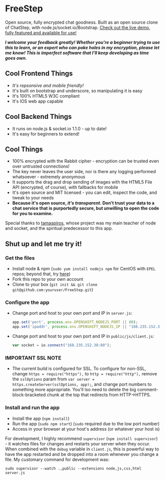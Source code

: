 # FreeStep

Open source, fully encrypted chat goodness. Built as an open source clone of ChatStep, with node.js/socket.io/Bootstrap. [Check out the live demo, fully featured and available for use!](https://freestep.net)

**_I welcome your feedback greatly! Whether you're a beginner trying to use this to learn, or an expert who can poke holes in my encryption, please let me know! This is imperfect software that I'll keep developing as time goes own._**

## Cool Frontend Things
* _It's repsonsive and mobile friendly!_
* It's built on bootstrap and underscore, so manipulating it is easy
* It's 100% HTML5 W3C compliant
* It's IOS web app capable

## Cool Backend Things
* It runs on node.js & socket.io 1.1.0 - up to date!
* It's easy for beginners to extend!

## Cool Things
* 100% encrypted with the Rabbit cipher - encryption can be trusted even over untrusted connections!
* The key never leaves the user side, nor is there any logging performed whatsoever - extremely anonymous
* It supports the drag and drop sending of images with the HTML5 File API (encrypted, of course), with fallbacks for mobile
* It's open source and MIT licensed - you can edit, inspect the code, and tweak to your needs
* **Because it's open source, _it's transparent._ Don't trust your data to a chat service that is purportedly secure, but unwilling to open the code for you to examine.**

Special thanks to [tamaspiros](https://github.com/tamaspiros/advanced-chat), whose project was my main teacher of node and socket, and the spiritual predecessor to this app.

## Shut up and let me try it!

### Get the files

* Install node & npm (`sudo yum install nodejs npm` for CentOS with `EPEL` repos; beyond that, try [here](https://github.com/joyent/node/wiki/Installing-Node.js-via-package-manager))
* Fork this repo to your own account
* Clone to your box (`git init && git clone git@github.com:youruser/FreeStep.git`)

### Configure the app
* Change port and host to your own port and IP in `server.js`:
  ```js
  app.set('port', process.env.OPENSHIFT_NODEJS_PORT || 80);
  app.set('ipaddr', process.env.OPENSHIFT_NODEJS_IP || "168.235.152.38");
  ```
  
* Change port and host to your own port and IP in `public/js/client.js`:
  ```js
  var socket = io.connect("168.235.152.38:80");
  ```

### IMPORTANT SSL NOTE

* The current build is configured for SSL. To configure for non-SSL, change `https = require("https"),` to `http = require("http"),` remove the `sslOptions` param from `var server = https.createServer(sslOptions, app);`, and change port numbers to something more appropriate. You'll lso need to delete the big comment-block-bracketed chunk at the top that redirects from HTTP->HTTPS.

### Install and run the app

* Install the app (`npm install`)
* Run the app (`sudo npm start`) (`sudo` required due to the low port number)
* Access in your browser at your host's address (or whatever your host is)

For development, I highly recommend `supervisor` (`npm install supervisor`) - it watches files for changes and restarts your server when they occur. When combined with the `debug` variable in `client.js`, this is powerful way to have the app restarted and be dropped into a room whenever you change a file. My customary command for development was:
```
sudo supervisor --watch .,public --extensions node,js,css,html server.js
```
